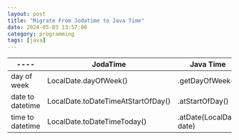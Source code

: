```yaml
---
layout: post
title: "Migrate From Jodatime to Java Time"
date: 2024-05-03 13:57:00
category: programming
tags: [java]
---
```



|----|JodaTime|Java Time|
|----|-----|-----|
|day of week |LocalDate.dayOfWeek() |.getDayOfWeek() |
|date to datetime|LocalDate.toDateTimeAtStartOfDay() |.atStartOfDay() | 
|time to datetime|LocalDate.toDateTimeToday() |.atDate(LocalDate date) | 




[jekyll]: http://jekyllrb.com
[jekyll-gh]: https://github.com/jekyll/jekyll
[jekyll-help]: https://github.com/jekyll/jekyll-help

